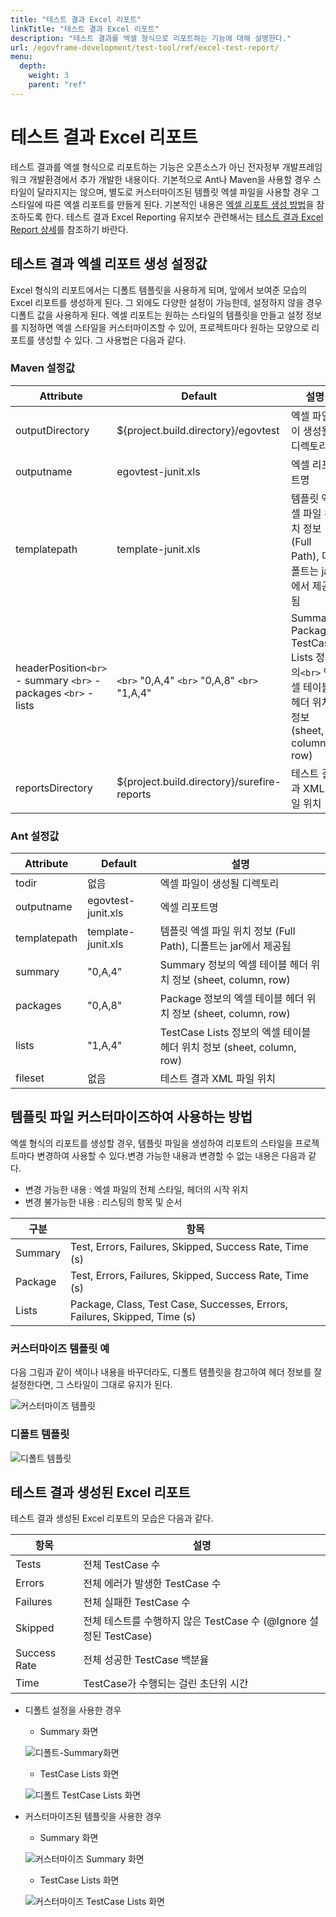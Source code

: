 ```yaml
---
title: "테스트 결과 Excel 리포트"
linkTitle: "테스트 결과 Excel 리포트"
description: "테스트 결과를 엑셀 형식으로 리포트하는 기능에 대해 설명한다."
url: /egovframe-development/test-tool/ref/excel-test-report/
menu:
  depth:
    weight: 3
    parent: "ref"
---
```

# 테스트 결과 Excel 리포트

테스트 결과를 엑셀 형식으로 리포트하는 기능은 오픈소스가 아닌 전자정부 개발프레임워크 개발환경에서 추가 개발한 내용이다.
기본적으로 Ant나 Maven을 사용할 경우 스타일이 달라지지는 않으며, 별도로 커스터마이즈된 템플릿 엑셀 파일을 사용할 경우 그 스타일에 따른 엑셀 리포트를 만들게 된다. 기본적인 내용은 [엑셀 리포트 생성 방법](./test-reporting.md#엑셀-리포트-생성-방법)을 참조하도록 한다.
테스트 결과 Excel Reporting 유지보수 관련해서는 [테스트 결과 Excel Report 상세](./excel-test-report-detail.md)를 참조하기 바란다.

## 테스트 결과 엑셀 리포트 생성 설정값

Excel 형식의 리포트에서는 디폴트 템플릿을 사용하게 되며, 앞에서 보여준 모습의 Excel 리포트를 생성하게 된다.
그 외에도 다양한 설정이 가능한데, 설정하지 않을 경우 디폴트 값을 사용하게 된다.
엑셀 리포트는 원하는 스타일의 템플릿을 만들고 설정 정보를 지정하면 엑셀 스타일을 커스터마이즈할 수 있어, 프로젝트마다 원하는 모양으로 리포트를 생성할 수 있다. 그 사용법은 다음과 같다.

### Maven 설정값

| Attribute                                                             | Default                                            | 설명                                                                                            |
| --------------------------------------------------------------------- | -------------------------------------------------- | ----------------------------------------------------------------------------------------------- |
| outputDirectory                                                       | ${project.build.directory}/egovtest                | 엑셀 파일이 생성될 디렉토리                                                                     |
| outputname                                                            | egovtest-junit.xls                                 | 엑셀 리포트명                                                                                   |
| templatepath                                                          | template-junit.xls                                 | 템플릿 엑셀 파일 위치 정보 (Full Path), 디폴트는 jar에서 제공됨                                 |
| headerPosition`<br>` - summary `<br>` - packages `<br>` - lists | `<br>` "0,A,4" `<br>` "0,A,8" `<br>` "1,A,4" | Summary, Package, TestCase Lists 정보의`<br>` 엑셀 테이블 헤더 위치 정보 (sheet, column, row) |
| reportsDirectory                                                      | ${project.build.directory}/surefire-reports        | 테스트 결과 XML 파일 위치                                                                       |

### Ant 설정값

| Attribute    | Default            | 설명                                                                  |
| ------------ | ------------------ | --------------------------------------------------------------------- |
| todir        | 없음               | 엑셀 파일이 생성될 디렉토리                                           |
| outputname   | egovtest-junit.xls | 엑셀 리포트명                                                         |
| templatepath | template-junit.xls | 템플릿 엑셀 파일 위치 정보 (Full Path), 디폴트는 jar에서 제공됨       |
| summary      | "0,A,4"            | Summary 정보의 엑셀 테이블 헤더 위치 정보 (sheet, column, row)        |
| packages     | "0,A,8"            | Package 정보의 엑셀 테이블 헤더 위치 정보 (sheet, column, row)        |
| lists        | "1,A,4"            | TestCase Lists 정보의 엑셀 테이블 헤더 위치 정보 (sheet, column, row) |
| fileset      | 없음               | 테스트 결과 XML 파일 위치                                             |

## 템플릿 파일 커스터마이즈하여 사용하는 방법

엑셀 형식의 리포트를 생성할 경우, 템플릿 파일을 생성하여 리포트의 스타일을 프로젝트마다 변경하여 사용할 수 있다.변경 가능한 내용과 변경할 수 없는 내용은 다음과 같다.

* 변경 가능한 내용 : 엑셀 파일의 전체 스타일, 헤더의 시작 위치
* 변경 불가능한 내용 : 리스팅의 항목 및 순서

| 구분    | 항목                                                                      |
| ------- | ------------------------------------------------------------------------- |
| Summary | Test, Errors, Failures, Skipped, Success Rate, Time (s)                   |
| Package | Test, Errors, Failures, Skipped, Success Rate, Time (s)                   |
| Lists   | Package, Class, Test Case, Successes, Errors, Failures, Skipped, Time (s) |

### 커스터마이즈 템플릿 예

다음 그림과 같이 색이나 내용을 바꾸더라도, 디폴트 템플릿을 참고하여 헤더 정보를 잘 설정한다면, 그 스타일이 그대로 유지가 된다.

![커스터마이즈 템플릿](./images/excel-customized-template.png)

### 디폴트 템플릿

![디폴트 템플릿](./images/excel-default-template.png)

## 테스트 결과 생성된 Excel 리포트

테스트 결과 생성된 Excel 리포트의 모습은 다음과 같다.

| 항목         | 설명                                                              |
| ------------ | ----------------------------------------------------------------- |
| Tests        | 전체 TestCase 수                                                  |
| Errors       | 전체 에러가 발생한 TestCase 수                                    |
| Failures     | 전체 실패한 TestCase 수                                           |
| Skipped      | 전체 테스트를 수행하지 않은 TestCase 수 (@Ignore 설정된 TestCase) |
| Success Rate | 전체 성공한 TestCase 백분율                                       |
| Time         | TestCase가 수행되는 걸린 초단위 시간                              |

* 디폴트 설정을 사용한 경우

  * Summary 화면

  ![디폴트-Summary화면](./images/excel-default-summary.jpg)

  * TestCase Lists 화면

  ![디폴트 TestCase Lists 화면](./images/excel-default-testcase-list.png)
* 커스터마이즈된 템플릿을 사용한 경우

  * Summary 화면

  ![커스터마이즈 Summary 화면](./images/excel-customized-summary.png)

  * TestCase Lists 화면

  ![커스터마이즈 TestCase Lists 화면](./images/excel-customized-testcase-list.png)
